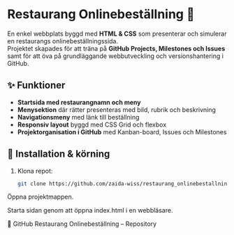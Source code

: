 # Restaurang Onlinebeställning 🍜

En enkel webbplats byggd med **HTML & CSS** som presenterar och simulerar en restaurangs onlinebeställningssida.  
Projektet skapades för att träna på **GitHub Projects, Milestones och Issues** samt för att öva på grundläggande webbutveckling och versionshantering i GitHub.

## ✨ Funktioner
- **Startsida med restaurangnamn och meny**  
- **Menysektion** där rätter presenteras med bild, rubrik och beskrivning  
- **Navigationsmeny** med länk till beställning  
- **Responsiv layout** byggd med CSS Grid och flexbox  
- **Projektorganisation i GitHub** med Kanban-board, Issues och Milestones  

## 🚀 Installation & körning
1. Klona repot:
   ```bash
   git clone https://github.com/zaida-wiss/restaurang_onlinebestallning.git
Öppna projektmappen.

Starta sidan genom att öppna index.html i en webbläsare.

🔗 GitHub
Restaurang Onlinebeställning – Repository
